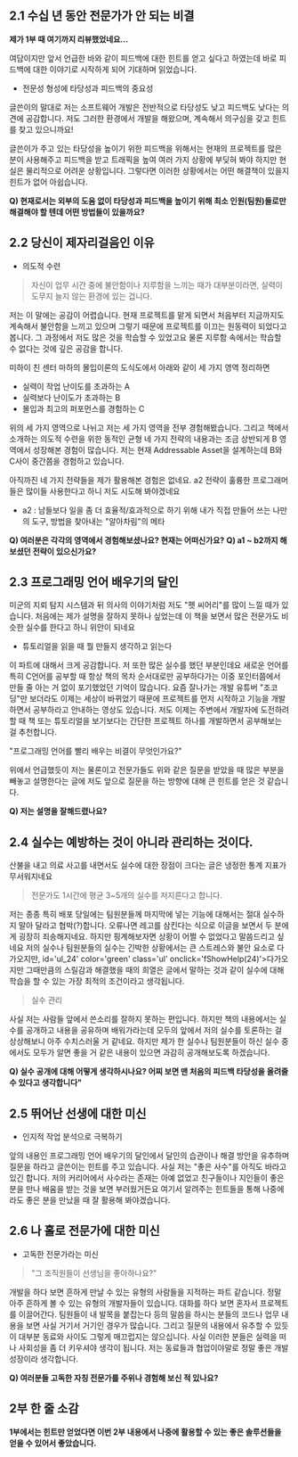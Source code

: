## 2.1 수십 년 동안 전문가가 안 되는 비결
**제가 1부 때 여기까지 리뷰했었네요...**

여담이지만 앞서 언급한 바와 같이 피드백에 대한 힌트를 얻고 싶다고 하였는데 바로 피드백에 대한 이야기로 시작하게 되어 기대하며 읽었습니다.

- 전문성 형성에 타당성과 피드백의 중요성

글쓴이의 말대로 저는 소프트웨어 개발은 전반적으로 타당성도 낮고 피드백도 낮다는 의견에 공감합니다. 저도 그러한 환경에서 개발을 해왔으며, 계속해서 의구심을 갖고 힌트를 찾고 있으니까요!

글쓴이가 주고 있는 타당성을 높이기 위한 피드백을 위해서는 현재의 프로젝트를 많은 분이 사용해주고
피드백을 받고 트래픽을 높여 여러 가지 상황에 부딪혀 봐야 하지만 현실은 물리적으로 어려운 상황입니다. 그렇다면 이러한 상황에서는 어떤 해결책이 있을지 힌트가 없어 아쉽습니다.


**Q) 현재로서는 외부의 도움 없이 타당성과 피드백을 높이기 위해 최소 인원(팀원)들로만 해결해야 할 텐데 어떤 방법들이 있을까요?**



## 2.2 당신이 제자리걸음인 이유

- 의도적 수련

> 자신이 업무 시간 중에 불안함이나 지루함을 느끼는 때가 대부분이라면, 실력이 도무지 늘지 않는 환경에 있는 겁니다.

저는 이 말에는 공감이 어렵습니다. 현재 프로젝트를 맡게 되면서 처음부터 지금까지도 계속해서 불안함을 느끼고 있으며 그렇기 때문에 프로젝트를 이끄는 원동력이 되었다고 봅니다.
그 과정에서 저도 많은 것을 학습할 수 있었고요 물론 지루함 속에서는 학습할 수 없다는 것에 깊은 공감을 합니다.

미하이 친 센터 마하의 몰입이론의 도식도에서 아래와 같이 세 가지 영역 정리하면

- 실력이 작업 난이도를 초과하는 A
- 실력보다 난이도가 초과하는 B
- 몰입과 최고의 퍼포먼스를 경험하는 C

위의 세 가지 영역으로 나뉘고 저는 세 가지 영역을 전부 경험해봤습니다. 그리고 책에서 소개하는 의도적 수련을 위한 동적인 균형 네 가지 전략의 내용과는 조금 상반되게 B 영역에서 성장해본 경험이 많습니다.
저는 현재 Addressable Asset을 설계하는데 B와 C사이 중간쯤을 경험하고 있습니다.

아직까진 네 가지 전략들을 제가 활용해본 경험은 없네요. a2 전략이 훌륭한 프로그래머들은 많이들 사용한다고 하니 저도 시도해 봐야겠네요
- a2 : 남들보다 일을 좀 더 효율적/효과적으로 하기 위해 내가 직접 만들어 쓰는 나만의 도구, 방법을 찾아내는 "알아차림"의 메타

**Q) 여러분은 각각의 영역에서 경험해보셨나요? 현재는 어떠신가요?**
**Q) a1 ~ b2까지 해보셨던 전략이 있으신가요?**



## 2.3 프로그래밍 언어 배우기의 달인

미군의 지뢰 탐지 시스템과 뒤 의사의 이야기처럼 저도 "펫 씨어리"를 많이 느낄 때가 있습니다. 처음에는 제가 설명을 잘하지 못하나 싶었는데 이 책을 보면서 많은 전문가도
비슷한 실수를 한다고 하니 위안이 되네요

- 튜토리얼을 읽을 때 뭘 만들지 생각하고 읽는다

이 파트에 대해서 크게 공감합니다. 저 또한 많은 실수를 했던 부분인데요 새로운 언어를 특히 C언어를 공부할 때 항상 책의 목차 순서대로만 공부하다가는 이중 포인터쯤에서 만들 줄 아는 거 없이 포기했었던
기억이 많습니다. 요즘 잘나가는 개발 유튜버 "조코딩"만 보더라도 이제는 세상이 바뀌었기 때문에 프로젝트를 먼저 시작하고 기능을 개발하면서 공부하라고 안내하는 영상도 있습니다.
저도 이제는 주변에서 개발자에 도전하려 할 때 책 또는 튜토리얼을 보기보다는 간단한 프로젝트 하나를 개발하면서 공부해보는 걸 추천합니다.

 "프로그래밍 언어를 빨리 배우는 비결이 무엇인가요?"

위에서 언급했듯이 저는 물론이고 전문가들도 위와 같은 질문을 받았을 때 많은 부분을 빼놓고 설명한다는 글에 저도 앞으로 질문을 하는 방향에 대해 큰 힌트를 얻은 것 같습니다.

**Q) 저는 설명을 잘해드렸나요?**


## 2.4 실수는 예방하는 것이 아니라 관리하는 것이다.

산불을 내고 의료 사고를 내면서도 실수에 대한 장점이 크다는 글은 냉정한 통계 지표가 무서워지네요

> 전문가도 1시간에 평균 3~5개의 실수를 저지른다고 합니다.

저는 종종 특히 배포 당일에는 팀원분들께 마지막에 넣는 기능에 대해서는 절대 실수하지 말아 달라고 협박(?)합니다.
오류나면 레고를 삼킨다는 식으로 이글을 보면서 두 분에게 굉장히 죄송해지네요. 하지만 핑계해보자면 상황이 어쩔 수 없었다고 말씀드리고 싶네요
저의 실수나 팀원분들의 실수는 긴박한 상황에서는 큰 스트레스와 불안 요소로 다가오지만, id='ul_24' color='green' class='ul' onclick='fShowHelp(24)'>다가오지만 그때만큼의 스릴감과 해결했을 때의 희열은 글에서 말하는 것과 같이
실수에 대해 학습을 할 수 있는 가장 최적의 조건이라고 생각됩니다.

> 실수 관리

사실 저는 사람들 앞에서 쓴소리를 잘하지 못하는 편입니다. 하지만 책의 내용에서는 실수를 공개하고 내용을 공유하며 배워가라는데
모두의 앞에서 저의 실수를 토론하는 걸 상상해보니 아주 수치스러울 거 같네요. 하지만 제가 한 실수나 팀원분들이 하신 실수 중에서도 모두가 알면 좋을 거 같은 내용이 있으면
과감히 공개해보도록 하겠습니다.

**Q) 실수 공개에 대해 어떻게 생각하시나요? 어찌 보면 맨 처음의 피드백 타당성을 올려줄 수 있다고 생각합니다"**


## 2.5 뛰어난 선생에 대한 미신

- 인지적 작업 분석으로 극복하기

앞의 내용인 프로그래밍 언어 배우기의 달인에서 달인의 습관이나 해결 방안을 유추하며 질문을 하라고 글쓴이는 힌트를 주고 있습니다.
사실 저는 "좋은 사수"를 아직도 바라고 있긴 합니다. 저의 커리어에서 사수라는 존재는 아예 없었고 친구들이나 지인들이 좋은 분을 만나 배움을 받는 것을 보면 부러웠거든요
여기서 알려주는 힌트들을 통해 나중에라도 좋은 분을 만났을 때 잘 활용해 봐야겠습니다.


## 2.6 나 홀로 전문가에 대한 미신

- 고독한 전문가라는 미신

> "그 조직원들이 선생님을 좋아하나요?"

개발을 하다 보면 흔하게 만날 수 있는 유형의 사람들을 지적하는 파트 같습니다. 정말 아주 흔하게 볼 수 있는 유형의 개발자들이 있습니다.
대화를 하다 보면 혼자서 프로젝트를 이끌어간다. 팀원들이 내 발목을 붙잡는다 등의 말씀을 하시는 분들의 코드나 업무 내용을 보면 사실 거기서 거기인 경우가 많습니다.
그리고 질문의 내용에서 유추할 수 있듯이 대부분 동료와 사이도 그렇게 매끄럽지는 않으십니다. 사실 이러한 분들은 실력을 떠나 사회성을 좀 더 키우셔야 생각이 됩니다.
저는 동료들과 협업이야말로 정말 좋은 개발 성장이라 생각합니다.


**Q) 여러분들 고독한 자칭 전문가를 주위나 경험해 보신 적 있나요?**


## 2부 한 줄 소감
**1부에서는 힌트만 얻었다면 이번 2부 내용에서 나중에 활용할 수 있는 좋은 솔루션들을 얻을 수 있어서 좋았습니다.**
